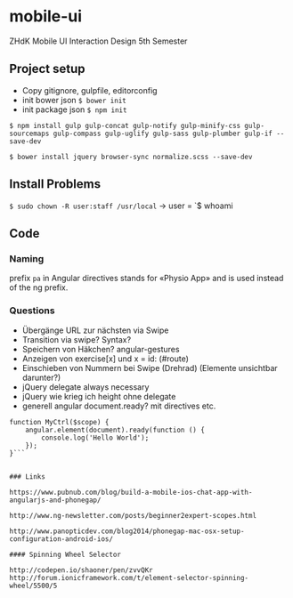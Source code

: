 # mobile-ui
ZHdK Mobile UI Interaction Design 5th Semester


## Project setup

- Copy gitignore, gulpfile, editorconfig
- init bower json `$ bower init`
- init package json `$ npm init`

`$ npm install gulp gulp-concat gulp-notify gulp-minify-css gulp-sourcemaps gulp-compass gulp-uglify gulp-sass gulp-plumber gulp-if --save-dev`

`$ bower install jquery browser-sync normalize.scss --save-dev`


## Install Problems

`$ sudo chown -R user:staff /usr/local`
-> user = `$ whoami


## Code

### Naming

prefix `pa` in Angular directives stands for «Physio App» and is used instead of the ng prefix.


### Questions

- Übergänge URL zur nächsten via Swipe
- Transition via swipe? Syntax?
- Speichern von Häkchen?
    angular-gestures
- Anzeigen von exercise[x] und x = id: (#route)
- Einschieben von Nummern bei Swipe (Drehrad) (Elemente unsichtbar darunter?)
- jQuery delegate always necessary
- jQuery wie krieg ich height ohne delegate
- generell angular document.ready? mit directives etc.
```
function MyCtrl($scope) {
    angular.element(document).ready(function () {
        console.log('Hello World');
    });
}```


### Links

https://www.pubnub.com/blog/build-a-mobile-ios-chat-app-with-angularjs-and-phonegap/

http://www.ng-newsletter.com/posts/beginner2expert-scopes.html

http://www.panopticdev.com/blog2014/phonegap-mac-osx-setup-configuration-android-ios/

#### Spinning Wheel Selector

http://codepen.io/shaoner/pen/zvvQKr
http://forum.ionicframework.com/t/element-selector-spinning-wheel/5500/5


